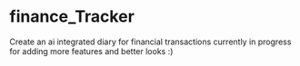 # finance_Tracker
Create an ai integrated diary for financial transactions
currently in progress for adding more features and better looks :)
